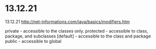 # 13.12.21
13.12.21
http://net-informations.com/java/basics/modifiers.htm

private - accessible to the classes only.
protected - accessible to class, package, and subclasses
[default] - accessible to the class and package
public - accessible to global


